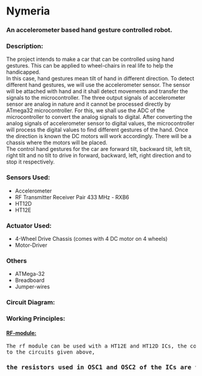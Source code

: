 # Nymeria
<h3>An accelerometer based hand gesture controlled robot.</h3>

<h3>Description:</h3> The project intends to make a car that can be controlled using hand gestures. This can be applied to wheel-chairs in real life to help the handicapped.</br>
In this case, hand gestures mean tilt of hand in different direction. To detect different hand gestures, we will use the accelerometer sensor. The sensor will be attached with hand and it shall detect movements and transfer the signals to the microcontroller. The three output signals of accelerometer sensor are analog in nature and it cannot be processed directly by ATmega32 microcontroller. For this, we shall use the ADC of the microcontroller to convert the analog signals to digital. After converting the analog signals of accelerometer sensor to digital values, the microcontroller will process the digital values to find different gestures of the hand. Once the direction is known the DC motors will work accordingly. There will be a chassis where the motors will be placed.</br>
The control hand gestures for the car are forward tilt, backward tilt, left tilt, right tilt and no tilt to drive in forward, backward, left, right direction and to stop it respectively.

<h3>Sensors Used:</h3>
<ul>
  <li>Accelerometer</li>
  <li>RF Transmitter Receiver Pair 433 MHz - RXB6</li>
  <li>HT12D</li>
  <li>HT12E</li>
</ul>

<h3>Actuator Used:</h3>
<ul>
  <li>4-Wheel Drive Chassis (comes with 4 DC motor on 4 wheels)</li>  
  <li>Motor-Driver</li>  
</ul>

<h3>Others</h3>
<ul>
  <li>ATMega-32</li>
  <li>Breadboard</li>
  <li>Jumper-wires</li>
</ul>

<h3>Circuit Diagram:</h3>

<h3>Working Principles:</h3>
<h4><u>RF-module:</u></h4> <pre>The rf module can be used with a HT12E and HT12D ICs, the connections should be according 
to the circuits given above, <h3>the resistors used in OSC1 and OSC2 of the ICs are very important, using different resistors caused problems and data were not passing</h3></pre>
